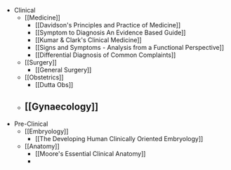- Clinical
	- [[Medicine]]
		- [[Davidson's Principles and Practice of Medicine]]
		- [[Symptom to Diagnosis An Evidence Based Guide]]
		- [[Kumar & Clark's Clinical Medicine]]
		- [[Signs and Symptoms - Analysis from a Functional Perspective]]
		- [[Differential Diagnosis of Common Complaints]]
	- [[Surgery]]
		- [[General Surgery]]
	- [[Obstetrics]]
		- [[Dutta Obs]]
	- [[Gynaecology]]
		-
- Pre-Clinical
	- [[Embryology]]
		- [[The Developing Human Clinically Oriented Embryology]]
	- [[Anatomy]]
		- [[Moore's Essential Clinical Anatomy]]
		-